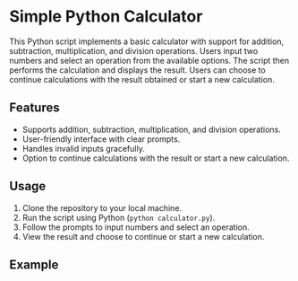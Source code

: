 # Simple Python Calculator

This Python script implements a basic calculator with support for addition, subtraction, multiplication, and division operations. Users input two numbers and select an operation from the available options. The script then performs the calculation and displays the result. Users can choose to continue calculations with the result obtained or start a new calculation.

## Features

- Supports addition, subtraction, multiplication, and division operations.
- User-friendly interface with clear prompts.
- Handles invalid inputs gracefully.
- Option to continue calculations with the result or start a new calculation.

## Usage

1. Clone the repository to your local machine.
2. Run the script using Python (`python calculator.py`).
3. Follow the prompts to input numbers and select an operation.
4. View the result and choose to continue or start a new calculation.

## Example

